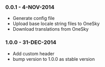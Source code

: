 ### 0.0.1 - 4-NOV-2014

* Generate config file
* Upload base locale string files to OneSky
* Download translations from OneSky

### 1.0.0 - 31-DEC-2014

* Add custom header
* bump version to 1.0.0 as stable version
